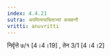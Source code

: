 ```yaml
---
index: 4.4.21
sutra: अपमित्ययाचिताभ्यां कक्कनौ
vritti: anuvritti
---
```


निर्वृत्ते ७/१ [4।4।19] , तेन 3/1 [4।4।2]